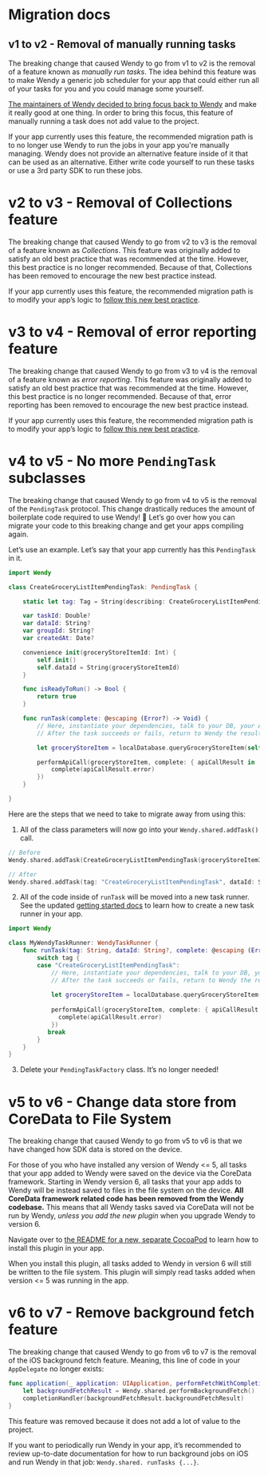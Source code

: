 # Migration docs

## v1 to v2 - Removal of manually running tasks

The breaking change that caused Wendy to go from v1 to v2 is the removal of a feature known as *manually run tasks*. The idea behind this feature was to make Wendy a generic job scheduler for your app that could either run all of your tasks for you and you could manage some yourself. 

[The maintainers of Wendy decided to bring focus back to Wendy][1] and make it really good at one thing. In order to bring this focus, this feature of manually running a task does not add value to the project. 

If your app currently uses this feature, the recommended migration path is to no longer use Wendy to run the jobs in your app you're manually managing. Wendy does not provide an alternative feature inside of it that can be used as an alternative. Either write code yourself to run these tasks or use a 3rd party SDK to run these jobs. 

# v2 to v3 - Removal of Collections feature

The breaking change that caused Wendy to go from v2 to v3 is the removal of a feature known as *Collections*. This feature was originally added to satisfy an old best practice that was recommended at the time. However, this best practice is no longer recommended. Because of that, Collections has been removed to encourage the new best practice instead.  

If your app currently uses this feature, the recommended migration path is to modify your app’s logic to [follow this new best practice][2]. 

# v3 to v4 - Removal of error reporting feature

The breaking change that caused Wendy to go from v3 to v4 is the removal of a feature known as *error reporting*. This feature was originally added to satisfy an old best practice that was recommended at the time. However, this best practice is no longer recommended. Because of that, error reporting has been removed to encourage the new best practice instead.  

If your app currently uses this feature, the recommended migration path is to modify your app’s logic to [follow this new best practice][3]. 

# v4 to v5 - No more `PendingTask` subclasses

The breaking change that caused Wendy to go from v4 to v5 is the removal of the `PendingTask` protocol. This change drastically reduces the amount of boilerplate code required to use Wendy! 🎊 Let’s go over how you can migrate your code to this breaking change and get your apps compiling again. 

Let’s use an example. Let’s say that your app currently has this `PendingTask` in it. 

```swift
import Wendy

class CreateGroceryListItemPendingTask: PendingTask {

    static let tag: Tag = String(describing: CreateGroceryListItemPendingTask.self)

    var taskId: Double?
    var dataId: String?
    var groupId: String?
    var createdAt: Date?

    convenience init(groceryStoreItemId: Int) {
        self.init()
        self.dataId = String(groceryStoreItemId)
    }

    func isReadyToRun() -> Bool {
        return true
    }

    func runTask(complete: @escaping (Error?) -> Void) {
        // Here, instantiate your dependencies, talk to your DB, your API, etc. Run the task.
        // After the task succeeds or fails, return to Wendy the result.

        let groceryStoreItem = localDatabase.queryGroceryStoreItem(self.dataId)

        performApiCall(groceryStoreItem, complete: { apiCallResult in
            complete(apiCallResult.error)            
        })
    }

}
```

Here are the steps that we need to take to migrate away from using this: 
1. All of the class parameters will now go into your `Wendy.shared.addTask()` call.

```swift
// Before
Wendy.shared.addTask(CreateGroceryListItemPendingTask(groceryStoreItemId: 5))

// After
Wendy.shared.addTask(tag: "CreateGroceryListItemPendingTask", dataId: String(groceryStoreItemId))
```

2. All of the code inside of `runTask` will be moved into a new task runner. See the updated [getting started docs][4] to learn how to create a new task runner in your app.

```swift
import Wendy

class MyWendyTaskRunner: WendyTaskRunner {
    func runTask(tag: String, dataId: String?, complete: @escaping (Error?) -> Void) {        
        switch tag {
        case "CreateGroceryListItemPendingTask":
			// Here, instantiate your dependencies, talk to your DB, your API, etc. Run the task.
			// After the task succeeds or fails, return to Wendy the result.
			
			let groceryStoreItem = localDatabase.queryGroceryStoreItem(self.dataId)
			
			performApiCall(groceryStoreItem, complete: { apiCallResult in
			  complete(apiCallResult.error)            
			})
           break 
        }
    }
}
```

3. Delete your `PendingTaskFactory` class. It’s no longer needed!

# v5 to v6 - Change data store from CoreData to File System

The breaking change that caused Wendy to go from v5 to v6 is that we have changed how SDK data is stored on the device. 

For those of you who have installed any version of Wendy \<= 5, all tasks that your app added to Wendy were saved on the device via the CoreData framework. Starting in Wendy version 6, all tasks that your app adds to Wendy will be instead saved to files in the file system on the device.  **All CoreData framework related code has been removed from the Wendy codebase.** This means that all Wendy tasks saved via CoreData will not be run by Wendy, *unless you add the new plugin* when you upgrade Wendy to version 6. 

Navigate over to [the README for a new, separate CocoaPod][5] to learn how to install this plugin in your app. 

When you install this plugin, all tasks added to Wendy in version 6 will still be written to the file system. This plugin will simply read tasks added when version \<= 5 was running in the app. 

# v6 to v7 - Remove background fetch feature

The breaking change that caused Wendy to go from v6 to v7 is the removal of the iOS background fetch feature. Meaning, this line of code in your `AppDelegate` no longer exists: 

```swift
func application(_ application: UIApplication, performFetchWithCompletionHandler completionHandler: @escaping (UIBackgroundFetchResult) -> Void) {
    let backgroundFetchResult = Wendy.shared.performBackgroundFetch()
    completionHandler(backgroundFetchResult.backgroundFetchResult)
}
```

This feature was removed because it does not add a lot of value to the project. 

If you want to periodically run Wendy in your app, it’s recommended to review up-to-date documentation for how to run background jobs on iOS and run Wendy in that job: `Wendy.shared. runTasks {...}`. 

[1]:	https://github.com/levibostian/Wendy-iOS/discussions/51
[2]:	BEST_PRACTICES.md#after-i-add-a-task-to-wendy-what-updates-should-i-make-to-my-apps-local-data-storage
[3]:	BEST_PRACTICES.md#handle-errors-when-a-task-runs
[4]:	README.md#getting-started
[5]:	https://github.com/levibostian/Wendy-iOS-Reader-CoreData